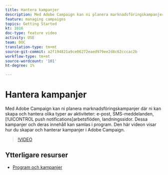 ```yaml
---
title: Hantera kampanjer
description: Med Adobe Campaign kan ni planera marknadsföringskampanjer där ni kan skapa och hantera olika typer av aktiviteter. Den här videon visar hur du skapar och hanterar kampanjer i Adobe Campaign.
feature: managing campaigns
topics: Getting Started
kt: 1816
doc-type: feature video
activity: USE
team: DOC
translation-type: tm+mt
source-git-commit: a2f194821a9ce06272eaed979ee2d8c62cccac2b
workflow-type: tm+mt
source-wordcount: '101'
ht-degree: 1%

---
```



# Hantera kampanjer

Med Adobe Campaign kan ni planera marknadsföringskampanjer där ni kan skapa och hantera olika typer av aktiviteter: e-post, SMS-meddelanden, [!UICONTROL push notifications]arbetsflöden, landningssidor. Dessa kampanjer och deras innehåll kan samlas i program. Den här videon visar hur du skapar och hanterar kampanjer i Adobe Campaign.

>[!VIDEO](https://video.tv.adobe.com/v/24672?quality=12)

## Ytterligare resurser

* [Program och kampanjer](https://docs.adobe.com/content/help/en/campaign-standard/using/getting-started/marketing-plans/programs-and-campaigns.html)
